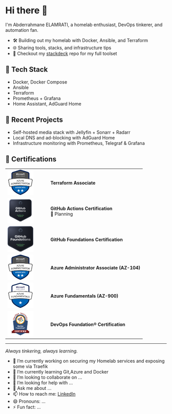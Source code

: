 # Hi there 👋

I'm Abderrahmane ELAMRATI, a homelab enthusiast, DevOps tinkerer, and automation fan.

- 🛠️ Building out my homelab with Docker, Ansible, and Terraform
- 🌐 Sharing tools, stacks, and infrastructure tips
- 🧰 Checkout my [stackdeck](https://github.com/yourusername/stackdeck) repo for my full toolset

## 🔧 Tech Stack
- Docker, Docker Compose
- Ansible
- Terraform
- Prometheus + Grafana
- Home Assistant, AdGuard Home

## 🚀 Recent Projects
- Self-hosted media stack with Jellyfin + Sonarr + Radarr
- Local DNS and ad-blocking with AdGuard Home
- Infrastructure monitoring with Prometheus, Telegraf & Grafana

## 🧾 Certifications

<table>
  <tr>
    <td>
      <a href="https://learn.microsoft.com/api/credentials/share/en-gb/abielamrati/AEA7A0F31D7D6F95?sharingId=95C67E1D200767C3">
        <img src="assets/certs/az104.png" width="80" />
      </a>
    </td>
    <td>
      <strong>Terraform Associate</strong><br/>
    </td>
  </tr>

  <tr>
    <td>
      <img src="assets/certs/github-actions.png" width="80" />
    </td>
    <td>
      <strong>GitHub Actions Certification</strong><br/>
      🧪 Planning
    </td>
  </tr>
    <td width="120px">
      <a href="https://www.credly.com/earner/earned/badge/7059e60a-59f4-4321-9a28-934be5b8de73">
        <img src="assets/certs/github-foundations.svg" width="80" />
      </a>
    </td>
    <td>
      <strong>GitHub Foundations Certification</strong><br/>
    </td>
  </tr>
  <tr>
    <td>
      <a href="https://learn.microsoft.com/api/credentials/share/en-gb/abielamrati/AEA7A0F31D7D6F95?sharingId=95C67E1D200767C3">
        <img src="assets/certs/az104.png" width="80" />
      </a>
    </td>
    <td>
      <strong>Azure Administrator Associate (AZ-104)</strong><br/>
    </td>
  </tr>
  <tr>
    <td>
      <a href="https://learn.microsoft.com/api/credentials/share/en-gb/abielamrati/E3D06302BB7B3F62?sharingId=95C67E1D200767C3">
        <img src="assets/certs/az900.png" width="80" />
      </a>
    </td>
    <td>
      <strong>Azure Fundamentals (AZ-900)</strong><br/>
    </td>
  </tr>
  <tr>
    <td>
      <a href="https://www.devopsinstitute.com/certifications/devops-foundation/">
        <img src="assets/certs/devops-foundation.png" width="80" />
      </a>
    </td>
    <td>
      <strong>DevOps Foundation® Certification</strong><br/>
    </td>
  </tr>
</table>

---

_Always tinkering, always learning._

- 🔭 I’m currently working on securing my Homelab services and exposing some via Traefik
- 🌱 I’m currently learning Git,Azure and Docker
- 👯 I’m looking to collaborate on ...
- 🤔 I’m looking for help with ...
- 💬 Ask me about ...
- 📫 How to reach me: [LinkedIn](https://www.linkedin.com/in/abderrahmane-elamrati/)
- 😄 Pronouns: ...
- ⚡ Fun fact: ...


